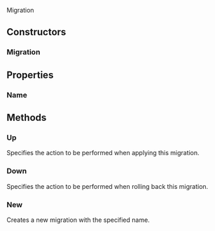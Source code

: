 <p class="title">Migration</p>

## Constructors


### Migration

<div><Declaration modifier="public" content=" <span>&lt;span class=&quot;method&quot;&gt;Migration&lt;/span&gt;(&lt;span class=&quot;param&quot;&gt;string&lt;/span&gt; name)</span>"></Declaration></div>

## Properties


### Name
<div><Declaration modifier="public string" content=" <span>&lt;span class=&quot;property&quot;&gt;Name&lt;/span&gt; { &lt;span class=&quot;method&quot;&gt;get&lt;/span&gt;; }</span>"></Declaration></div>

## Methods

### Up

Specifies the action to be performed when applying this migration.

<div><Declaration modifier="public &lt;a href=&quot;#/api/IndustrialValley.Helpers.Sqlite/Migration&quot; title=&quot;Migration&quot; class=&quot;inherit-link&quot;&gt;Migration&lt;/a&gt;" content=" <span>&lt;span class=&quot;method&quot;&gt;Up&lt;/span&gt;(&lt;span class=&quot;param&quot;&gt;void System.Action()&lt;/span&gt; up)</span>"></Declaration></div>

### Down

Specifies the action to be performed when rolling back this migration.

<div><Declaration modifier="public &lt;a href=&quot;#/api/IndustrialValley.Helpers.Sqlite/Migration&quot; title=&quot;Migration&quot; class=&quot;inherit-link&quot;&gt;Migration&lt;/a&gt;" content=" <span>&lt;span class=&quot;method&quot;&gt;Down&lt;/span&gt;(&lt;span class=&quot;param&quot;&gt;void System.Action()&lt;/span&gt; down)</span>"></Declaration></div>

### New

Creates a new migration with the specified name.

<div><Declaration modifier="public static &lt;a href=&quot;#/api/IndustrialValley.Helpers.Sqlite/Migration&quot; title=&quot;Migration&quot; class=&quot;inherit-link&quot;&gt;Migration&lt;/a&gt;" content=" <span>&lt;span class=&quot;method&quot;&gt;New&lt;/span&gt;(&lt;span class=&quot;param&quot;&gt;string&lt;/span&gt; name)</span>"></Declaration></div>
